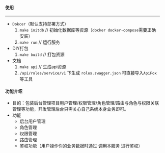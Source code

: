 
#### 使用
---
* `Dokcer`（默认支持部署方式）
    1. `make initdb` // 初始化数据库等资源（`docker docker-compose`需要正确安装）
    2. `make run` // 运行服务
* DIY打包
    1. `make build` // 打包资源
* 文档
    1. `make api` // 生成api资源
    2. `/api/roles/service/v1` 下生成 `roles.swagger.json` 可直接导入`ApiFox`等工具

#### 功能介绍
* 目的：包装后台管理项目用户管理/权限管理/角色管理/路由与角色与权限关联管理等功能，开发管理后台只需关心自己系统本身业务即可。
* 功能
    * 后台用户管理
    * 角色管理
    * 权限管理
    * 路由管理
    * 鉴权功能（用户操作你的业务数据时通过 调用本服务 进行鉴权）
